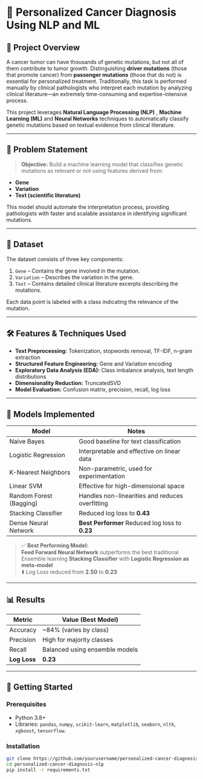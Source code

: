 # 🔬 Personalized Cancer Diagnosis Using NLP and ML

## 📌 Project Overview

A cancer tumor can have thousands of genetic mutations, but not all of them contribute to tumor growth. Distinguishing **driver mutations** (those that promote cancer) from **passenger mutations** (those that do not) is essential for personalized treatment. Traditionally, this task is performed manually by clinical pathologists who interpret each mutation by analyzing clinical literature—an extremely time-consuming and expertise-intensive process.

This project leverages **Natural Language Processing (NLP)** , **Machine Learning (ML)** and **Neural Networks** techniques to automatically classify genetic mutations based on textual evidence from clinical literature.

---

## 🎯 Problem Statement

> **Objective:** Build a machine learning model that classifies genetic mutations as relevant or not using features derived from:
- **Gene**
- **Variation**
- **Text (scientific literature)**

This model should automate the interpretation process, providing pathologists with faster and scalable assistance in identifying significant mutations.

---

## 📁 Dataset

The dataset consists of three key components:

1. `Gene` – Contains the gene involved in the mutation.
2. `Variation` – Describes the variation in the gene.
3. `Text` – Contains detailed clinical literature excerpts describing the mutations.

Each data point is labeled with a class indicating the relevance of the mutation.

---

## 🛠️ Features & Techniques Used

- **Text Preprocessing:** Tokenization, stopwords removal, TF-IDF, n-gram extraction
- **Structured Feature Engineering:** Gene and Variation encoding
- **Exploratory Data Analysis (EDA):** Class imbalance analysis, text length distributions
- **Dimensionality Reduction:** TruncatedSVD
- **Model Evaluation:** Confusion matrix, precision, recall, log loss

---

## 🧠 Models Implemented

| Model                   | Notes                                                 |
|------------------------|--------------------------------------------------------|
| Naive Bayes            | Good baseline for text classification                  |
| Logistic Regression    | Interpretable and effective on linear data             |
| K-Nearest Neighbors    | Non-parametric, used for experimentation               |
| Linear SVM             | Effective for high-dimensional space                   |
| Random Forest (Bagging)| Handles non-linearities and reduces overfitting        |
| Stacking Classifier    | Reduced log loss to **0.43**                           |
| Dense Neural Network   | **Best Performer** Reduced log loss to **0.23**        |

> ✅ **Best Performing Model:**  
> **Feed Forward Neural Network** outperforms the best traditional Ensemble learning **Stacking Classifier** with **Logistic Regression as meta-model**  
> ⬇️ Log Loss reduced from **2.50** to **0.23**

---

## 📊 Results

| Metric         | Value (Best Model)      |
|----------------|--------------------------|
| Accuracy       | ~84% (varies by class)   |
| Precision      | High for majority classes|
| Recall         | Balanced using ensemble models |
| **Log Loss**   | **0.23**                 |

---

## 🚀 Getting Started

### Prerequisites

- Python 3.8+
- Libraries: `pandas`, `numpy`, `scikit-learn`, `matplotlib`, `seaborn`, `nltk`, `xgboost`, `tensorflow`.

### Installation

```bash
git clone https://github.com/yourusername/personalized-cancer-diagnosis-nlp.git
cd personalized-cancer-diagnosis-nlp
pip install -r requirements.txt
